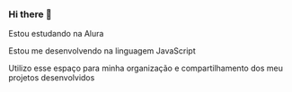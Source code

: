 ### Hi there 👋
Estou estudando na Alura

Estou me desenvolvendo na linguagem JavaScript

Utilizo esse espaço para minha organização e compartilhamento dos meu projetos desenvolvidos

<!--
**josilvaxv/josilvaxv** is a ✨ _special_ ✨ repository because its `README.md` (this file) appears on your GitHub profile.

Here are some ideas to get you started:

- 🔭 I’m currently working on ...
- 🌱 I’m currently learning ...
- 👯 I’m looking to collaborate on ...
- 🤔 I’m looking for help with ...
- 💬 Ask me about ...
- 📫 How to reach me: ...
- 😄 Pronouns: ...
- ⚡ Fun fact: ...
-->

